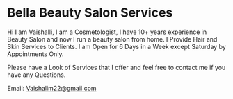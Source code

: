 # Bella Beauty Salon Services
Hi I am Vaishalli, I am a Cosmetologist, I have 10+ years experience in Beauty Salon and now I run a beauty salon from home. I Provide Hair and Skin Services to Clients. I am Open for 6 Days in a Week except Saturday by Appointments Only.

Please have a Look of Services that I offer and feel free to contact me if you have any Questions.

Email: Vaishalim22@gmail.com
